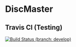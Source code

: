 DiscMaster
==========

Travis CI (Testing)
-------------------

[![Build Status (branch: develop)](https://travis-ci.org/DiscMasterDevelopment/DiscMaster.svg?branch=develop)](https://travis-ci.org/DiscMasterDevelopment/DiscMaster)
